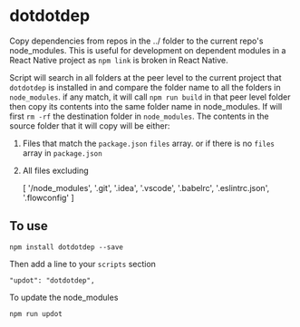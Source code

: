 # dotdotdep
Copy dependencies from repos in the ../ folder to the current repo's node_modules. This is useful for development on dependent modules in a React Native project as `npm link` is broken in React Native.

Script will search in all folders at the peer level to the current project that `dotdotdep` is installed in and compare the folder name to all the folders in `node_modules`. if any match, it will call `npm run build` in that peer level folder then copy its contents into the same folder name in node_modules. If will first `rm -rf` the destination folder in `node_modules`. The contents in the source folder that it will copy will be either:

1. Files that match the `package.json` `files` array.
 or if there is no `files` array in `package.json`
2. All files excluding

   [ '/node_modules',
  '.git',
  '.idea',
  '.vscode',
  '.babelrc',
  '.eslintrc.json',
  '.flowconfig' ]

## To use

    npm install dotdotdep --save

Then add a line to your `scripts` section 

    "updot": "dotdotdep",

To update the node_modules

    npm run updot
